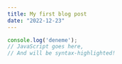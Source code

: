```yaml
---
title: My first blog post
date: "2022-12-23"
---
```


<script>
    import '$lib/styles/prism-one-dark.css';
</script>

<!-- Markdown content here -->

```js
console.log('deneme');
// JavaScript goes here,
// And will be syntax-highlighted!
```
